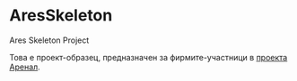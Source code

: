 # AresSkeleton
Ares Skeleton Projеct

Това е проект-образец, предназначен за фирмите-участници в [проекта Аренал](http://awp.skyware-group.com/).
